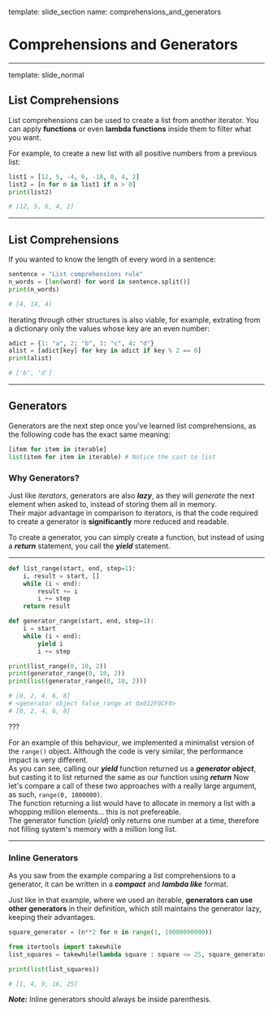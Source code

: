 template: slide_section
name: comprehensions_and_generators
# Comprehensions and Generators

---

template: slide_normal
## List Comprehensions

List comprehensions can be used to create a list from another iterator. You can apply **functions** or even **lambda functions** inside them to filter what you want.

For example, to create a new list with all positive numbers from a previous list:
```py
list1 = [12, 5, -4, 6, -18, 0, 4, 2]
list2 = [n for n in list1 if n > 0]
print(list2)

# [12, 5, 6, 4, 2]
```

---

## List Comprehensions

If you wanted to know the length of every word in a sentence:
```py
sentence = "List comprehensions rule"
n_words = [len(word) for word in sentence.split()]
print(n_words)

# [4, 14, 4]
```

Iterating through other structures is also viable, for example, extrating from a dictionary only the values whose key are an even number:
```py
adict = {1: "a", 2: "b", 3: "c", 4: "d"}
alist = [adict[key] for key in adict if key % 2 == 0]
print(alist)

# ['b', 'd']
```

---

## Generators

Generators are the next step once you've learned list comprehensions, as the following code has the exact same meaning:

```py
[item for item in iterable]
list(item for item in iterable) # Notice the cast to list
```

### Why Generators?

Just like *iterators*, generators are also ***lazy***, as they will *generate* the next element when asked to, instead of storing them all in memory.  
Their major advantage in comparison to iterators, is that the code required to create a generator is **significantly** more reduced and readable.

To create a generator, you can simply create a function, but instead of using a ***return*** statement, you call the ***yield*** statement.  

---

```py
def list_range(start, end, step=1):
    i, result = start, []
    while (i < end):
        result += i
        i += step
    return result

def generator_range(start, end, step=1):
    i = start
    while (i < end):
        yield i
        i += step

print(list_range(0, 10, 2))
print(generator_range(0, 10, 2))
print(list(generator_range(0, 10, 2)))

# [0, 2, 4, 6, 8]
# <generator object false_range at 0x012F0CF0>
# [0, 2, 4, 6, 8]
```

???

For an example of this behaviour, we implemented a minimalist version of the `range()` object.
Although the code is very similar, the performance impact is very different.  
As you can see, calling our ***yield*** function returned us a ***generator object***, but casting it to list returned the same as our function using ***return***
Now let's compare a call of these two approaches with a really large argument, as such, `range(0, 1000000)`.  
The function returning a list would have to allocate in memory a list with a whopping million elements... this is not prefereable.  
The generator function (*yield*) only returns one number at a time, therefore not filling system's memory with a million long list.

---

### Inline Generators

As you saw from the example comparing a list comprehensions to a generator, it can be written in a ***compact*** and ***lambda like*** format.

Just like in that example, where we used an iterable, **generators can use other generators** in their definition, which still maintains the generator lazy, keeping their advantages.

```py
square_generator = (n**2 for n in range(1, 10000000000))

from itertools import takewhile
list_squares = takewhile(lambda square : square <= 25, square_generator)

print(list(list_squares))

# [1, 4, 9, 16, 25]
```

***Note:*** Inline generators should always be inside parenthesis.